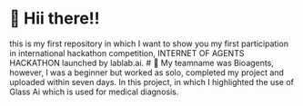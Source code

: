   #  👋 Hii there!!
  <h/>
  this is my first repository in which I want to show you my first participation in international hackathon competition, INTERNET OF AGENTS HACKATHON launched by lablab.ai.
  # 
  <h?>
  🎦 My teamname was Bioagents, however, I was a beginner but worked as solo, completed my project and uploaded within seven days. In this project, in which I highlighted the use of Glass Ai which is used for medical diagnosis. 
